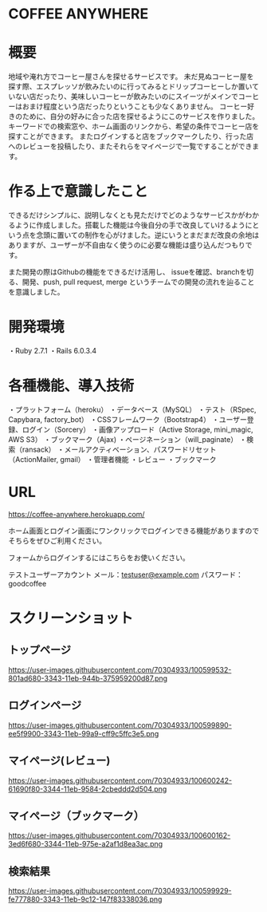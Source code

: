 # COFFEE ANYWHERE

# 概要
地域や淹れ方でコーヒー屋さんを探せるサービスです。
未だ見ぬコーヒー屋を探す際、エスプレッソが飲みたいのに行ってみるとドリップコーヒーしか置いていない店だったり、美味しいコーヒーが飲みたいのにスイーツがメインでコーヒーはおまけ程度という店だったりということも少なくありません。
コーヒー好きのために、自分の好みに合った店を探せるようにこのサービスを作りました。
キーワードでの検索窓や、ホーム画面のリンクから、希望の条件でコーヒー店を探すことができます。
またログインすると店をブックマークしたり、行った店へのレビューを投稿したり、またそれらをマイページで一覧ですることができます。

# 作る上で意識したこと
できるだけシンプルに、説明しなくとも見ただけでどのようなサービスかがわかるように作成しました。搭載した機能は今後自分の手で改良していけるようにという点を念頭に置いての制作を心がけました。逆にいうとまだまだ改良の余地はありますが、ユーザーが不自由なく使うのに必要な機能は盛り込んだつもりです。

また開発の際はGithubの機能をできるだけ活用し、
issueを確認、branchを切る、開発、push, pull request, merge
というチームでの開発の流れを辿ることを意識しました。

# 開発環境
・Ruby 2.7.1
・Rails 6.0.3.4

# 各種機能、導入技術
・プラットフォーム（heroku）
・データベース（MySQL）
・テスト（RSpec, Capybara, factory_bot）
・CSSフレームワーク（Bootstrap4）
・ユーザー登録、ログイン（Sorcery）
・画像アップロード（Active Storage, mini_magic, AWS S3）
・ブックマーク（Ajax)
・ページネーション（will_paginate）
・検索（ransack）
・メールアクティベーション、パスワードリセット （ActionMailer, gmail）
・管理者機能
・レビュー
・ブックマーク

# URL
https://coffee-anywhere.herokuapp.com/

ホーム画面とログイン画面にワンクリックでログインできる機能がありますのでそちらをぜひご利用ください。

フォームからログインするにはこちらをお使いください。

テストユーザーアカウント
メール：testuser@example.com
パスワード：goodcoffee

# スクリーンショット

## トップページ
https://user-images.githubusercontent.com/70304933/100599532-801ad680-3343-11eb-944b-375959200d87.png

## ログインページ
https://user-images.githubusercontent.com/70304933/100599890-ee5f9900-3343-11eb-99a9-cff9c5ffc3e5.png

## マイページ(レビュー)
https://user-images.githubusercontent.com/70304933/100600242-61690f80-3344-11eb-9584-2cbeddd2d504.png

## マイページ（ブックマーク）
https://user-images.githubusercontent.com/70304933/100600162-3ed6f680-3344-11eb-975e-a2af1d8ea3ac.png

## 検索結果
https://user-images.githubusercontent.com/70304933/100599929-fe777880-3343-11eb-9c12-147f83338036.png